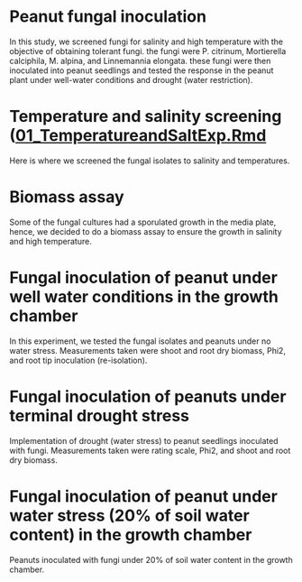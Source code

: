 # Peanut fungal inoculation
In this study, we screened fungi for salinity and high temperature with the objective of obtaining tolerant fungi. the fungi were P. citrinum, Mortierella calciphila, M. alpina, and Linnemannia elongata. these fungi were then inoculated into peanut seedlings and tested the response in the peanut plant under well-water conditions and drought (water restriction).
# Temperature and salinity screening ([01_TemperatureandSaltExp.Rmd](https://github.com/lauraRodriiguez/PGPFpeanut/blob/main/01_TemperatureandSaltExp.Rmd)
Here is where we screened the fungal isolates to salinity and temperatures.
# Biomass assay
Some of the fungal cultures had a sporulated growth in the media plate, hence, we decided to do a biomass assay to ensure the growth in salinity and high temperature.
# Fungal inoculation of peanut under well water conditions in the growth chamber
In this experiment, we tested the fungal isolates and peanuts under no water stress. Measurements taken were shoot and root dry biomass, Phi2, and root tip inoculation (re-isolation).
# Fungal inoculation of peanuts under terminal drought stress
Implementation of drought (water stress) to peanut seedlings inoculated with fungi. Measurements taken were rating scale, Phi2, and shoot and root dry biomass.
# Fungal inoculation of peanut under water stress (20% of soil water content) in the growth chamber
Peanuts inoculated with fungi under 20% of soil water content in the growth chamber.
